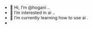 - 👋 Hi, I’m @hogani ..
- 👀 I’m interested in ai ..
- 🌱 I’m currently learning how to use ai .
- 
  

<!---
hogani/hogani is a ✨ special ✨ repository because its `README.md` (this file) appears on your GitHub profile.
You can click the Preview link to take a look at your changes.
--->
